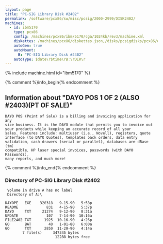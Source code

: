 ```yaml
---
layout: page
title: "PC-SIG Library Disk #2402"
permalink: /software/pcx86/sw/misc/pcsig/2000-2999/DISK2402/
machines:
  - id: ibm5170
    type: pcx86
    config: /machines/pcx86/ibm/5170/cga/1024kb/rev3/machine.xml
    diskettes: /machines/pcx86/diskettes.json,/disks/pcsigdisks/pcx86/diskettes.json
    autoGen: true
    autoMount:
      B: "PC-SIG Library Disk #2402"
    autoType: $date\r$time\rB:\rDIR\r
---
```


{% include machine.html id="ibm5170" %}

{% comment %}info_begin{% endcomment %}

## Information about "DAYO POS 1 OF 2 (ALSO #2403)(PT OF SALE)"

    DAYO POS (Point of Sale) is a billing and invoicing application for any
    size business. It is the DAYO module that permits you to invoice out
    your products while keeping an accurate record of all your
    sales. Features include: multiuser (i.e., Novell), registers, quote
    interface (to DAYO Quotes), templates back orders, data entry
    validation, cash drawers (serial or parallel), databases are dBase (tm)
    compatible, HP laser special invoices, passwords (with DAYO Passwords),
    many reports, and much more!
{% comment %}info_end{% endcomment %}


### Directory of PC-SIG Library Disk #2402

     Volume in drive A has no label
     Directory of A:\

    DAYOPE   EXE    320318   9-15-90   5:58p
    README             831   4-15-90   5:37p
    DAYO     TXT     21274   9-12-90   8:31a
    UPDATE             107   7-14-90  10:16a
    FILE2402 TXT      1925  10-16-90   4:26p
    GO       BAT        40   1-01-80   6:00a
    GO       TXT      2850  11-20-90   4:14a
            7 file(s)     347345 bytes
                           12288 bytes free
